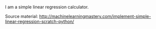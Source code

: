 I am a simple linear regression calculator. 

Source material:
http://machinelearningmastery.com/implement-simple-linear-regression-scratch-python/